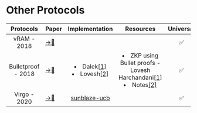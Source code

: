 # Other Protocols 

|Protocols|Paper|Implementation |Resources |Universal|Transparent|
|:---:|---|:---:|:---:|:---:|:---:|
|vRAM - 2018|[ →📝 ](https://ieeexplore.ieee.org/stamp/stamp.jsp?tp=&arnumber=8418645)| | |✅|❌|
|Bulletproof - 2018|[ →📝 ](https://ieeexplore.ieee.org/stamp/stamp.jsp?tp=&arnumber=8418611)|</li><li>Dalek[[1]](https://github.com/dalek-cryptography/bulletproofs)</li><li>Lovesh[[2]](https://github.com/lovesh/bulletproofs-r1cs-gadgets)|</li><li>ZKP using Bullet proofs - Lovesh Harchandani[[1]](https://medium.com/coinmonks/zero-knowledge-proofs-using-bulletproofs-4a8e2579fc82)</li><li>Notes[[2]](https://github.com/AdamISZ/from0k2bp/blob/master/from0k2bp.pdf)|✅|✅|
|Virgo - 2020|[ →📝 ](https://ieeexplore.ieee.org/stamp/stamp.jsp?tp=&arnumber=9152704)|[sunblaze-ucb](https://github.com/sunblaze-ucb/Virgo)| | ✅|✅|
